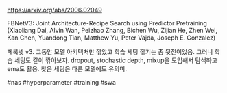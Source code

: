 https://arxiv.org/abs/2006.02049

FBNetV3: Joint Architecture-Recipe Search using Predictor Pretraining (Xiaoliang Dai, Alvin Wan, Peizhao Zhang, Bichen Wu, Zijian He, Zhen Wei, Kan Chen, Yuandong Tian, Matthew Yu, Peter Vajda, Joseph E. Gonzalez)

페북넷 v3. 그동안 모델 아키텍처만 깎았고 학습 세팅 깎기는 좀 뒷전이었음. 그러니 학습 세팅도 같이 깎아보자. dropout, stochastic depth, mixup을 도입해서 탐색하고 ema도 활용. 찾은 세팅은 다른 모델에도 유의미.

#nas #hyperparameter #training #swa